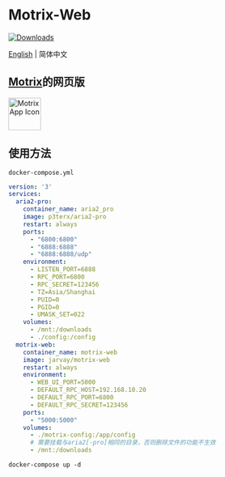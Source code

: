 # Motrix-Web
<a href="https://hub.docker.com/r/jarvay/motrix-web">
  <img src="https://img.shields.io/docker/pulls/jarvay/motrix-web?color=%2348BB78&logo=docker&label=pulls" alt="Downloads" />
</a>

[English](./README.md) | 简体中文

## [Motrix](https://github.com/agalwood/Motrix)的网页版

<a href="https://motrix.app">
    <img src="./static/512x512.png" width="64" alt="Motrix App Icon" />
</a>

## 使用方法
`docker-compose.yml`
```yaml
version: '3'
services:
  aria2-pro:
    container_name: aria2_pro
    image: p3terx/aria2-pro
    restart: always
    ports:
      - "6800:6800"
      - "6888:6888"
      - "6888:6888/udp"
    environment:
      - LISTEN_PORT=6888
      - RPC_PORT=6800
      - RPC_SECRET=123456
      - TZ=Asia/Shanghai
      - PUID=0
      - PGID=0
      - UMASK_SET=022
    volumes:
      - /mnt:/downloads
      - ./config:/config
  motrix-web:
    container_name: motrix-web
    image: jarvay/motrix-web
    restart: always
    environment:
      - WEB_UI_PORT=5000
      - DEFAULT_RPC_HOST=192.168.10.20
      - DEFAULT_RPC_PORT=6800
      - DEFAULT_RPC_SECRET=123456
    ports:
      - "5000:5000"
    volumes:
      - ./motrix-config:/app/config
      # 需要挂载与aria2[-pro]相同的目录，否则删除文件的功能不生效
      - /mnt:/downloads
```

```shell
docker-compose up -d
```
